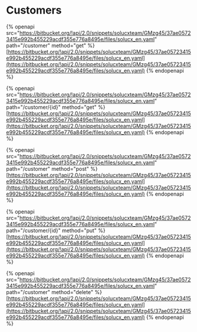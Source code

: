 # Customers

{% openapi src="https://bitbucket.org/!api/2.0/snippets/solucxteam/GMzg45/37ae05723415e992b455229acdf355e776a8495e/files/solucx_en.yaml" path="/customer" method="get" %}
[https://bitbucket.org/!api/2.0/snippets/solucxteam/GMzg45/37ae05723415e992b455229acdf355e776a8495e/files/solucx_en.yaml](https://bitbucket.org/!api/2.0/snippets/solucxteam/GMzg45/37ae05723415e992b455229acdf355e776a8495e/files/solucx_en.yaml)
{% endopenapi %}

{% openapi src="https://bitbucket.org/!api/2.0/snippets/solucxteam/GMzg45/37ae05723415e992b455229acdf355e776a8495e/files/solucx_en.yaml" path="/customer/{id}" method="get" %}
[https://bitbucket.org/!api/2.0/snippets/solucxteam/GMzg45/37ae05723415e992b455229acdf355e776a8495e/files/solucx_en.yaml](https://bitbucket.org/!api/2.0/snippets/solucxteam/GMzg45/37ae05723415e992b455229acdf355e776a8495e/files/solucx_en.yaml)
{% endopenapi %}

{% openapi src="https://bitbucket.org/!api/2.0/snippets/solucxteam/GMzg45/37ae05723415e992b455229acdf355e776a8495e/files/solucx_en.yaml" path="/customer" method="post" %}
[https://bitbucket.org/!api/2.0/snippets/solucxteam/GMzg45/37ae05723415e992b455229acdf355e776a8495e/files/solucx_en.yaml](https://bitbucket.org/!api/2.0/snippets/solucxteam/GMzg45/37ae05723415e992b455229acdf355e776a8495e/files/solucx_en.yaml)
{% endopenapi %}

{% openapi src="https://bitbucket.org/!api/2.0/snippets/solucxteam/GMzg45/37ae05723415e992b455229acdf355e776a8495e/files/solucx_en.yaml" path="/customer/{id}" method="put" %}
[https://bitbucket.org/!api/2.0/snippets/solucxteam/GMzg45/37ae05723415e992b455229acdf355e776a8495e/files/solucx_en.yaml](https://bitbucket.org/!api/2.0/snippets/solucxteam/GMzg45/37ae05723415e992b455229acdf355e776a8495e/files/solucx_en.yaml)
{% endopenapi %}

{% openapi src="https://bitbucket.org/!api/2.0/snippets/solucxteam/GMzg45/37ae05723415e992b455229acdf355e776a8495e/files/solucx_en.yaml" path="/customer" method="delete" %}
[https://bitbucket.org/!api/2.0/snippets/solucxteam/GMzg45/37ae05723415e992b455229acdf355e776a8495e/files/solucx_en.yaml](https://bitbucket.org/!api/2.0/snippets/solucxteam/GMzg45/37ae05723415e992b455229acdf355e776a8495e/files/solucx_en.yaml)
{% endopenapi %}
